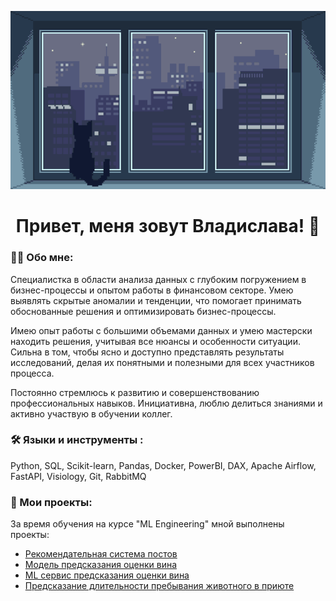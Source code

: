 <div align="center">
  
![Header](https://github.com/Slavushkoy/Slavushkoy/blob/main/tumblr.gif)

# Привет, меня зовут Владислава! 👋

</div>

### :man_technologist: Обо мне:

Специалистка в области анализа данных с глубоким погружением в бизнес-процессы и опытом работы в финансовом секторе. Умею выявлять скрытые аномалии и тенденции, что помогает принимать обоснованные решения и оптимизировать бизнес-процессы.

Имею опыт работы с большими объемами данных и умею мастерски находить решения, учитывая все нюансы и особенности ситуации. Сильна в том, чтобы ясно и доступно представлять результаты исследований, делая их понятными и полезными для всех участников процесса.

Постоянно стремлюсь к развитию и совершенствованию профессиональных навыков. Инициативна, люблю делиться знаниями и активно участвую в обучении коллег.

### :hammer_and_wrench: Языки и инструменты :

Python, SQL, Scikit-learn, Pandas, Docker, PowerBI, DAX, Apache Airflow, FastAPI, Visiology, Git, RabbitMQ 

### :book: Мои проекты:

За время обучения на курсе "ML Engineering" мной выполнены проекты:
- [Рекомендательная система постов](https://github.com/Slavushkoy/recommend_post)
- [Модель предсказания оценки вина]()
- [ML cервис предсказания оценки вина]()
- [Предсказание длительности пребывания животного в приюте](https://github.com/Slavushkoy/MFDP)

